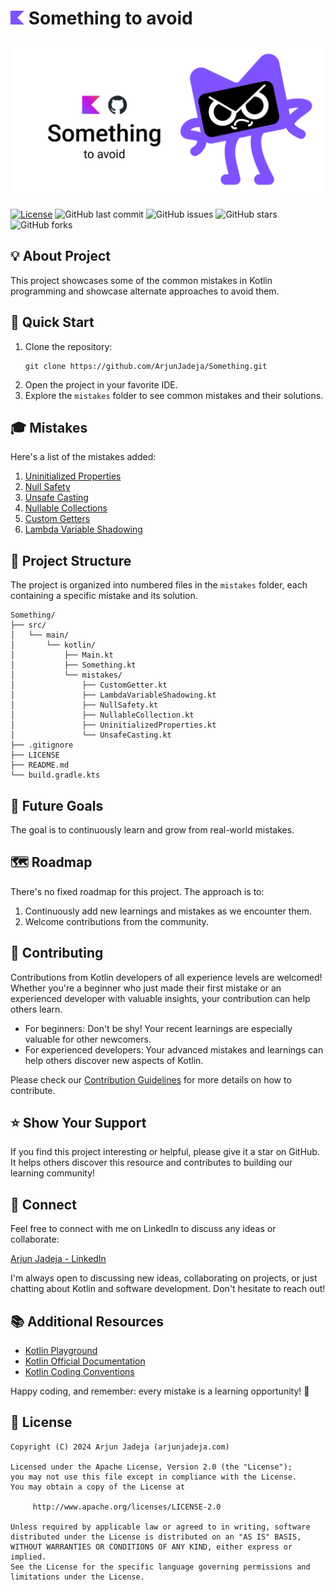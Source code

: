 # <img src="assets/KotlinLogo.svg" alt="Kotlin Logo" height = 22 /> Something to avoid

<p align="center">
  <img src="assets/SomethingThumbnail.png" width="800"/> 
</p>

[![License](https://img.shields.io/badge/License-Apache%202.0-blue.svg)](https://opensource.org/licenses/Apache-2.0)
![GitHub last commit](https://img.shields.io/github/last-commit/ArjunJadeja/Something)
![GitHub issues](https://img.shields.io/github/issues/ArjunJadeja/Something)
![GitHub stars](https://img.shields.io/github/stars/ArjunJadeja/Something)
![GitHub forks](https://img.shields.io/github/forks/ArjunJadeja/Something)

## 💡 About Project

This project showcases some of the common mistakes in Kotlin programming and showcase alternate approaches to avoid them.

## 🚀 Quick Start

1. Clone the repository:
   ```
   git clone https://github.com/ArjunJadeja/Something.git
   ```
2. Open the project in your favorite IDE.
3. Explore the `mistakes` folder to see common mistakes and their solutions.

## 🎓 Mistakes

Here's a list of the mistakes added:

1. [Uninitialized Properties](src/main/kotlin/mistakes/UninitializedProperties.kt)
2. [Null Safety](src/main/kotlin/mistakes/NullSafety.kt)
3. [Unsafe Casting](src/main/kotlin/mistakes/UnsafeCasting.kt)
4. [Nullable Collections](src/main/kotlin/mistakes/NullableCollection.kt)
5. [Custom Getters](src/main/kotlin/mistakes/CustomGetter.kt)
6. [Lambda Variable Shadowing](src/main/kotlin/mistakes/LambdaVariableShadowing.kt)

## 📁 Project Structure

The project is organized into numbered files in the `mistakes` folder, each containing a specific mistake and its
solution.

```
Something/
├── src/
│   └── main/
│       └── kotlin/
│           ├── Main.kt
│           ├── Something.kt
│           └── mistakes/
│               ├── CustomGetter.kt
│               ├── LambdaVariableShadowing.kt
│               ├── NullSafety.kt
│               ├── NullableCollection.kt
│               ├── UninitializedProperties.kt
│               └── UnsafeCasting.kt
├── .gitignore
├── LICENSE
├── README.md
└── build.gradle.kts
```

## 🎯 Future Goals

The goal is to continuously learn and grow from real-world mistakes.

## 🗺️ Roadmap

There's no fixed roadmap for this project. The approach is to:

1. Continuously add new learnings and mistakes as we encounter them.
2. Welcome contributions from the community.

## 🤝 Contributing

Contributions from Kotlin developers of all experience levels are welcomed! Whether you're a beginner who just made their
first mistake or an experienced developer with valuable insights, your contribution can help others learn.

- For beginners: Don't be shy! Your recent learnings are especially valuable for other newcomers.
- For experienced developers: Your advanced mistakes and learnings can help others discover new aspects of Kotlin.

Please check our [Contribution Guidelines](GUIDELINES.md) for more details on how to contribute.

## ⭐ Show Your Support

If you find this project interesting or helpful, please give it a star on GitHub. It helps others discover this resource and
contributes to building our learning community!

## 🔗 Connect

Feel free to connect with me on LinkedIn to discuss any ideas or collaborate:

[Arjun Jadeja - LinkedIn](https://www.linkedin.com/in/arjun-jadeja/)

I'm always open to discussing new ideas, collaborating on projects, or just chatting about Kotlin and software development. Don't hesitate to reach out!

## 📚 Additional Resources

- [Kotlin Playground](https://play.kotlinlang.org/)
- [Kotlin Official Documentation](https://kotlinlang.org/docs/home.html)
- [Kotlin Coding Conventions](https://kotlinlang.org/docs/coding-conventions.html)

Happy coding, and remember: every mistake is a learning opportunity! 🚀

## 📄 License

```
Copyright (C) 2024 Arjun Jadeja (arjunjadeja.com)

Licensed under the Apache License, Version 2.0 (the "License");
you may not use this file except in compliance with the License.
You may obtain a copy of the License at

     http://www.apache.org/licenses/LICENSE-2.0

Unless required by applicable law or agreed to in writing, software
distributed under the License is distributed on an "AS IS" BASIS,
WITHOUT WARRANTIES OR CONDITIONS OF ANY KIND, either express or implied.
See the License for the specific language governing permissions and
limitations under the License.
```
